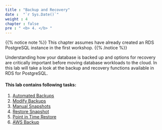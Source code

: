 ```yaml
---
title : "Backup and Recovery"
date :  "`r Sys.Date()`" 
weight : 4
chapter : false
pre : " <b> 4. </b> "
---
```


{{% notice note %}}
This chapter assumes have already created an RDS PostgreSQL instance in the first workshop.
{{% /notice %}}

Understanding how your database is backed up and options for recovery are critically important before moving database workloads to the cloud. In this lab will take a look at the backup and recovery functions available in RDS for PostgreSQL.

#### This lab contains following tasks:
1. [Automated Backups](4-1-automatedbackups/)
2. [Modify Backups](4-2-modifybackups/)
3. [Manual Snapshots](4-3-manualsnapshots/)
4. [Restore Snapshot](4-4-restoresnapshot/)
5. [Point in Time Restore](4-5-pointintimerestore/)
6. [AWS Backup](4-6-awsbackup/)


